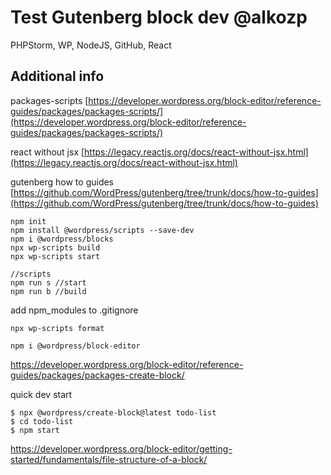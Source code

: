 # Test Gutenberg block dev @alkozp

PHPStorm, WP, NodeJS, GitHub, React

## Additional info

packages-scripts [https://developer.wordpress.org/block-editor/reference-guides/packages/packages-scripts/](https://developer.wordpress.org/block-editor/reference-guides/packages/packages-scripts/)

react without jsx [https://legacy.reactjs.org/docs/react-without-jsx.html](https://legacy.reactjs.org/docs/react-without-jsx.html)

gutenberg how to guides [https://github.com/WordPress/gutenberg/tree/trunk/docs/how-to-guides](https://github.com/WordPress/gutenberg/tree/trunk/docs/how-to-guides)

```
npm init
npm install @wordpress/scripts --save-dev
npm i @wordpress/blocks
npx wp-scripts build
npx wp-scripts start
```

```
//scripts
npm run s //start
npm run b //build
```

add npm_modules to .gitignore

```
npx wp-scripts format
```

``` 
npm i @wordpress/block-editor
```

<https://developer.wordpress.org/block-editor/reference-guides/packages/packages-create-block/>

quick dev start
```
$ npx @wordpress/create-block@latest todo-list
$ cd todo-list
$ npm start
```
<https://developer.wordpress.org/block-editor/getting-started/fundamentals/file-structure-of-a-block/>
